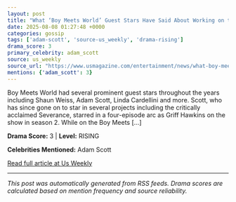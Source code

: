 ```yaml
---
layout: post
title: "What ‘Boy Meets World’ Guest Stars Have Said About Working on the Show"
date: 2025-08-08 01:27:48 +0000
categories: gossip
tags: ['adam-scott', 'source-us_weekly', 'drama-rising']
drama_score: 3
primary_celebrity: adam_scott
source: us_weekly
source_url: "https://www.usmagazine.com/entertainment/news/what-boy-meets-world-guest-stars-have-said-about-working-on-the-show/"
mentions: {'adam_scott': 3}
---
```


Boy Meets World had several prominent guest stars throughout the years including Shaun Weiss, Adam Scott, Linda Cardellini and more. Scott, who has since gone on to star in several projects including the critically acclaimed Severance, starred in a four-episode arc as Griff Hawkins on the show in season 2. While on the Boy Meets [&#8230;]

**Drama Score:** 3 | **Level:** RISING

**Celebrities Mentioned:** Adam Scott

[Read full article at Us Weekly](https://www.usmagazine.com/entertainment/news/what-boy-meets-world-guest-stars-have-said-about-working-on-the-show/)

---
*This post was automatically generated from RSS feeds. Drama scores are calculated based on mention frequency and source reliability.*
